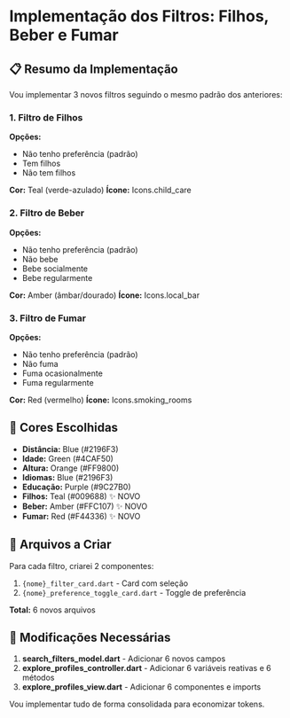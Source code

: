 # Implementação dos Filtros: Filhos, Beber e Fumar

## 📋 Resumo da Implementação

Vou implementar 3 novos filtros seguindo o mesmo padrão dos anteriores:

### 1. Filtro de Filhos
**Opções:**
- Não tenho preferência (padrão)
- Tem filhos
- Não tem filhos

**Cor:** Teal (verde-azulado)
**Ícone:** Icons.child_care

### 2. Filtro de Beber
**Opções:**
- Não tenho preferência (padrão)
- Não bebe
- Bebe socialmente
- Bebe regularmente

**Cor:** Amber (âmbar/dourado)
**Ícone:** Icons.local_bar

### 3. Filtro de Fumar
**Opções:**
- Não tenho preferência (padrão)
- Não fuma
- Fuma ocasionalmente
- Fuma regularmente

**Cor:** Red (vermelho)
**Ícone:** Icons.smoking_rooms

## 🎨 Cores Escolhidas

- **Distância:** Blue (#2196F3)
- **Idade:** Green (#4CAF50)
- **Altura:** Orange (#FF9800)
- **Idiomas:** Blue (#2196F3)
- **Educação:** Purple (#9C27B0)
- **Filhos:** Teal (#009688) ✨ NOVO
- **Beber:** Amber (#FFC107) ✨ NOVO
- **Fumar:** Red (#F44336) ✨ NOVO

## 📁 Arquivos a Criar

Para cada filtro, criarei 2 componentes:
1. `{nome}_filter_card.dart` - Card com seleção
2. `{nome}_preference_toggle_card.dart` - Toggle de preferência

**Total:** 6 novos arquivos

## 🔧 Modificações Necessárias

1. **search_filters_model.dart** - Adicionar 6 novos campos
2. **explore_profiles_controller.dart** - Adicionar 6 variáveis reativas e 6 métodos
3. **explore_profiles_view.dart** - Adicionar 6 componentes e imports

Vou implementar tudo de forma consolidada para economizar tokens.
